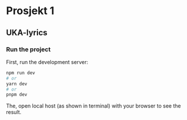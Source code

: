 # Prosjekt 1 

## UKA-lyrics


### Run the project

First, run the development server:

```bash
npm run dev
# or
yarn dev
# or
pnpm dev
```

The, open local host (as shown in terminal) with your browser to see the result.